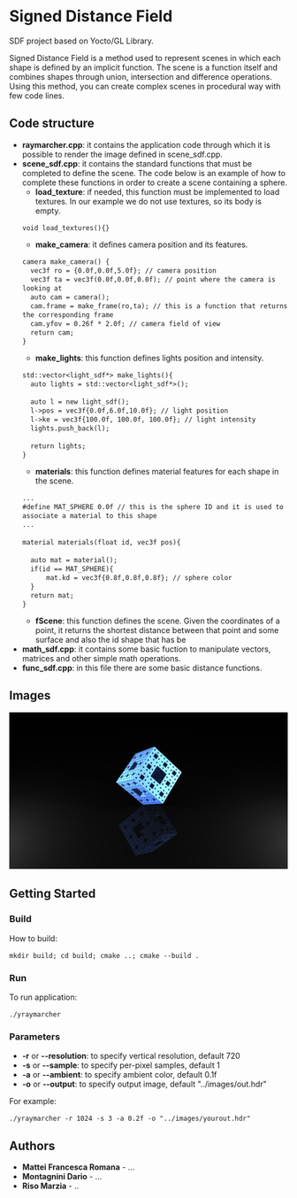 # Signed Distance Field

SDF project based on Yocto/GL Library.

Signed Distance Field is a method used to represent scenes in which each shape is defined by an implicit function. 
The scene is a function itself and combines shapes through union, intersection and difference operations. 
Using this method, you can create complex scenes in procedural way with few code lines. 

## Code structure

- **raymarcher.cpp**:
it contains the application code through which it is possible to render the image defined in scene_sdf.cpp.
- **scene_sdf.cpp**:
it contains the standard functions that must be completed to define the scene. The code below is an example of how to complete these functions in order to create a scene containing a sphere.
  - **load_texture**:
if needed, this function must be implemented to load textures.
In our example we do not use textures, so its body is empty.
  ``` shell
  void load_textures(){}
  ```
  - **make_camera**:
it defines camera position and its features.
  ``` shell
  camera make_camera() {
    vec3f ro = {0.0f,0.0f,5.0f}; // camera position
    vec3f ta = vec3f(0.0f,0.0f,0.0f); // point where the camera is looking at
    auto cam = camera();
    cam.frame = make_frame(ro,ta); // this is a function that returns the corresponding frame
    cam.yfov = 0.26f * 2.0f; // camera field of view
    return cam; 
  }
  ```
  - **make_lights**:
this function defines lights position and intensity.
  ``` shell
  std::vector<light_sdf*> make_lights(){
    auto lights = std::vector<light_sdf*>();

    auto l = new light_sdf();
    l->pos = vec3f{0.0f,6.0f,10.0f}; // light position
    l->ke = vec3f{100.0f, 100.0f, 100.0f}; // light intensity
    lights.push_back(l);
    
    return lights;
  }
  ```
  - **materials**:
this function defines material features for each shape in the scene.
  ``` shell
  ...
  #define MAT_SPHERE 0.0f // this is the sphere ID and it is used to associate a material to this shape
  ...
  
  material materials(float id, vec3f pos){

    auto mat = material();
    if(id == MAT_SPHERE){
        mat.kd = vec3f{0.8f,0.8f,0.8f}; // sphere color
    }
    return mat;
  }
  ```
  - **fScene**:
this function defines the scene.
Given the coordinates of a point, it returns the shortest distance between that point and some surface and also the id shape that has be
- **math_sdf.cpp**:
it contains some basic fuction to manipulate vectors, matrices and other simple math operations.
- **func_sdf.cpp**:
in this file there are some basic distance functions.


## Images

![Image](images/out_menger_sponge.png)

## Getting Started

### Build
How to build:
``` shell
mkdir build; cd build; cmake ..; cmake --build .
```

### Run
To run application:
``` shell
./yraymarcher
```

### Parameters
- **-r** or **--resolution**: to specify vertical resolution, default 720
- **-s** or **--sample**: to specify per-pixel samples, default 1
- **-a** or **--ambient**: to specify ambient color, default 0.1f
- **-o** or **--output**: to specify output image, default "../images/out.hdr"

For example:
``` shell
./yraymarcher -r 1024 -s 3 -a 0.2f -o "../images/yourout.hdr"
```

## Authors
* **Mattei Francesca Romana** - ...
* **Montagnini Dario** - ...
* **Riso Marzia** - ..
